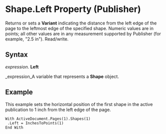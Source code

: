 
# Shape.Left Property (Publisher)

Returns or sets a  **Variant** indicating the distance from the left edge of the page to the leftmost edge of the specified shape. Numeric values are in points; all other values are in any measurement supported by Publisher (for example, "2.5 in"). Read/write.


## Syntax

 _expression_. **Left**

 _expression_A variable that represents a  **Shape** object.


## Example

This example sets the horizontal position of the first shape in the active publication to 1 inch from the left edge of the page.


```
With ActiveDocument.Pages(1).Shapes(1) 
 .Left = InchesToPoints(1) 
End With
```

